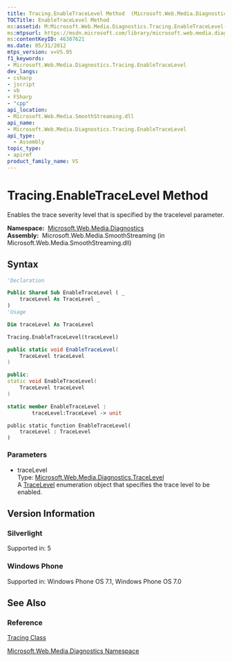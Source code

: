 ```yaml
---
title: Tracing.EnableTraceLevel Method  (Microsoft.Web.Media.Diagnostics)
TOCTitle: EnableTraceLevel Method
ms:assetid: M:Microsoft.Web.Media.Diagnostics.Tracing.EnableTraceLevel(Microsoft.Web.Media.Diagnostics.TraceLevel)
ms:mtpsurl: https://msdn.microsoft.com/library/microsoft.web.media.diagnostics.tracing.enabletracelevel(v=VS.95)
ms:contentKeyID: 46307621
ms.date: 05/31/2012
mtps_version: v=VS.95
f1_keywords:
- Microsoft.Web.Media.Diagnostics.Tracing.EnableTraceLevel
dev_langs:
- csharp
- jscript
- vb
- FSharp
- "cpp"
api_location:
- Microsoft.Web.Media.SmoothStreaming.dll
api_name:
- Microsoft.Web.Media.Diagnostics.Tracing.EnableTraceLevel
api_type:
  - Assembly
topic_type:
- apiref
product_family_name: VS
---
```


# Tracing.EnableTraceLevel Method

Enables the trace severity level that is specified by the tracelevel parameter.

**Namespace:**  [Microsoft.Web.Media.Diagnostics](microsoft-web-media-diagnostics-namespace_1.md)  
**Assembly:**  Microsoft.Web.Media.SmoothStreaming (in Microsoft.Web.Media.SmoothStreaming.dll)

## Syntax

```vb
'Declaration

Public Shared Sub EnableTraceLevel ( _
    traceLevel As TraceLevel _
)
'Usage

Dim traceLevel As TraceLevel

Tracing.EnableTraceLevel(traceLevel)
```

```csharp
public static void EnableTraceLevel(
    TraceLevel traceLevel
)
```

```cpp
public:
static void EnableTraceLevel(
    TraceLevel traceLevel
)
```

``` fsharp
static member EnableTraceLevel : 
        traceLevel:TraceLevel -> unit 
```

```jscript
public static function EnableTraceLevel(
    traceLevel : TraceLevel
)
```

### Parameters

  - traceLevel  
    Type: [Microsoft.Web.Media.Diagnostics.TraceLevel](tracelevel-enumeration-microsoft-web-media-diagnostics_1.md)  
    A [TraceLevel](tracelevel-enumeration-microsoft-web-media-diagnostics_1.md) enumeration object that specifies the trace level to be enabled.

## Version Information

### Silverlight

Supported in: 5  

### Windows Phone

Supported in: Windows Phone OS 7.1, Windows Phone OS 7.0  

## See Also

### Reference

[Tracing Class](tracing-class-microsoft-web-media-diagnostics_1.md)

[Microsoft.Web.Media.Diagnostics Namespace](microsoft-web-media-diagnostics-namespace_1.md)

